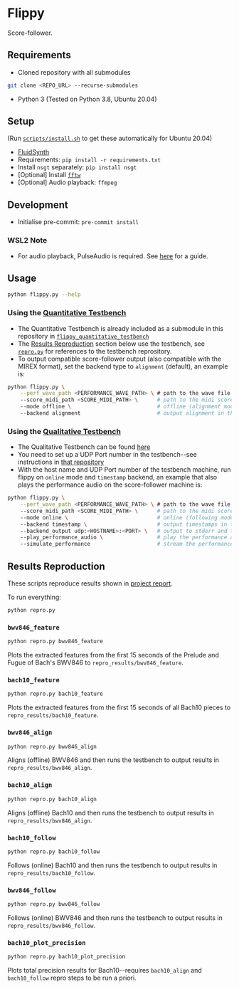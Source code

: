 # Flippy

Score-follower.

## Requirements
- Cloned repository with all submodules
```bash
git clone <REPO_URL> --recurse-submodules
```
- Python 3 (Tested on Python 3.8, Ubuntu 20.04)

## Setup
(Run [`scripts/install.sh`](./scripts/install.sh) to get these automatically for Ubuntu 20.04)
- [FluidSynth](https://github.com/FluidSynth/fluidsynth/releases)
- Requirements: `pip install -r requirements.txt`
- Install `nsgt` separately: `pip install nsgt`
- [Optional] Install [`fftw`](http://fftw.org/download.html)
- [Optional] Audio playback: `ffmpeg`

## Development
- Initialise pre-commit: `pre-commit install`

### WSL2 Note
- For audio playback, PulseAudio is required. See [here](https://www.linuxuprising.com/2021/03/how-to-get-sound-pulseaudio-to-work-on.html) for a guide.

## Usage
```bash
python flippy.py --help
```

### Using the [Quantitative Testbench](https://github.com/flippy-fyp/flippy-quantitative-testbench)
- The Quantitative Testbench is already included as a submodule in this repository in [`flippy_quantitative_testbench`](./flippy_quantitative_testbench)
- The [Results Reproduction](#results-reproduction) section below use the testbench, see [`repro.py`](./repro.py) for references to the testbench reprository.
- To output compatible score-follower output (also compatible with the MIREX format), set the backend type to `alignment` (default), an example is:
```bash
python flippy.py \
    --perf_wave_path <PERFORMANCE_WAVE_PATH> \ # path to the wave file of the performance
    --score_midi_path <SCORE_MIDI_PATH> \      # path to the midi score file
    --mode offline \                           # offline (alignment mode)
    --backend alignment                        # output alignment in the backend
```


### Using the [Qualitative Testbench](https://github.com/flippy-fyp/flippy-qualitative-testbench)
- The Qualitative Testbench can be found [here](https://github.com/flippy-fyp/flippy-qualitative-testbench)
- You need to set up a UDP Port number in the testbench--see instructions in [that repository](https://github.com/flippy-fyp/flippy-qualitative-testbench)
- With the host name and UDP Port number of the testbench machine, run flippy on `online` mode and `timestamp` backend, an example that also plays the performance audio on the score-follower machine is:
```bash
python flippy.py \
    --perf_wave_path <PERFORMANCE_WAVE_PATH> \ # path to the wave file of the performance
    --score_midi_path <SCORE_MIDI_PATH> \      # path to the midi score file
    --mode online \                            # online (following mode)
    --backend timestamp \                      # output timestamps in the backend
    --backend_output udp:<HOSTNAME>:<PORT> \   # output to stderr and the UDP server at <HOSTNAME>:<PORT>
    --play_performance_audio \                 # play the performance audio on the machine where this command is run
    --simulate_performance                     # stream the performance wave audio slices "live" into the system
```

## Results Reproduction

These scripts reproduce results shown in [project report](https://github.com/flippy-fyp/flippy-report/blob/main/main.pdf).

To run everything:
```bash
python repro.py
```

### `bwv846_feature`
```bash
python repro.py bwv846_feature
```

Plots the extracted features from the first 15 seconds of the Prelude and Fugue of Bach's BWV846 to `repro_results/bwv846_feature`.

### `bach10_feature`
```bash
python repro.py bach10_feature
```

Plots the extracted features from the first 15 seconds of all Bach10 pieces to `repro_results/bach10_feature`.

### `bwv846_align`
```bash
python repro.py bwv846_align
```

Aligns (offline) BWV846 and then runs the testbench to output results in `repro_results/bwv846_align`.

### `bach10_align`
```bash
python repro.py bach10_align
```

Aligns (offline) Bach10 and then runs the testbench to output results in `repro_results/bwv846_align`.

### `bach10_follow`
```bash
python repro.py bach10_follow
```

Follows (online) Bach10 and then runs the testbench to output results in `repro_results/bach10_follow`.

### `bwv846_follow`
```bash
python repro.py bwv846_follow
```

Follows (online) BWV846 and then runs the testbench to output results in `repro_results/bwv846_follow`.

### `bach10_plot_precision`
```bash
python repro.py bach10_plot_precision
```

Plots total precision results for Bach10--requires `bach10_align` and `bach10_follow` repro steps to be run a priori.
